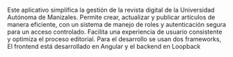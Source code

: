 Este aplicativo simplifica la gestión de la revista digital de la Universidad Autónoma de Manizales. Permite crear, actualizar y publicar artículos de manera eficiente,
con un sistema de manejo de roles y autenticación segura para un acceso controlado. Facilita una experiencia de usuario consistente y optimiza el proceso editorial.
Para el desarrollo se usan dos frameworks, El frontend está desarrollado en Angular y el backend en Loopback

